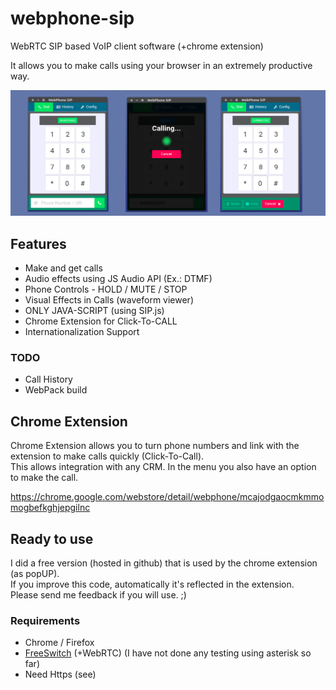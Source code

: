 # webphone-sip
WebRTC SIP based VoIP client software (+chrome extension)

It allows you to make calls using your browser in an extremely productive way.

![Preview](/docs/preview-1400x560.png?raw=true "Preview")

## Features
* Make and get calls
* Audio effects using JS Audio API (Ex.: DTMF)
* Phone Controls - HOLD / MUTE / STOP
* Visual Effects in Calls (waveform viewer)
* ONLY JAVA-SCRIPT (using SIP.js)
* Chrome Extension for Click-To-CALL
* Internationalization Support

### TODO 
* Call History
* WebPack build


## Chrome Extension

Chrome Extension allows you to turn phone numbers and link with the extension to make calls quickly (Click-To-Call).  
This allows integration with any CRM. In the menu you also have an option to make the call. 

https://chrome.google.com/webstore/detail/webphone/mcajodgaocmkmmomogbefkghjepgilnc

## Ready to use
I did a free version (hosted in github) that is used by the chrome extension (as popUP).  
If you improve this code, automatically it's reflected in the extension.  
Please send me feedback if you will use. ;)  

### Requirements
* Chrome / Firefox
* [FreeSwitch](https://freeswitch.org/confluence/display/FREESWITCH/Linux) (+WebRTC)  (I have not done any testing using asterisk so far)
* Need Https (see)

